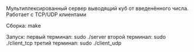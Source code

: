 Мультиплексированный сервер выводящий куб от введенённого числа. Работает с TCP/UDP клиентами

Сборка: make

Запуск: 
первый терминал: sudo ./server
второй терминал: sudo ./client_tcp
третий терминал: sudo ./client_udp